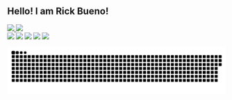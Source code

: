 ## Hello! I am Rick Bueno!
<div>
  <a href="https://github.com/bueno">
  <img height="180em" src="https://github-readme-stats.vercel.app/api?username=bueno&show_icons=true&theme=cobalt&include_all_commits=true&count_private=true"/>
  <img height="180em" src="https://github-readme-stats.vercel.app/api/top-langs/?username=bueno&layout=compact&langs_count=7&theme=cobalt"/>
</div>
 
<div> 
  <a href="https://www.youtube.com/channel/UChAldsS6UvIK0pI5yBsCHig" target="_blank"><img src="https://img.shields.io/badge/YouTube-FF0000?style=for-the-badge&logo=youtube&logoColor=white" target="_blank"></a>
  <a href="https://www.instagram.com/rickgood_/" target="_blank"><img src="https://img.shields.io/badge/-Instagram-%23E4405F?style=for-the-badge&logo=instagram&logoColor=white" target="_blank"></a>
 <a href="https://discord.gg/c7H9Jhx" target="_blank"><img src="https://img.shields.io/badge/Discord-7289DA?style=for-the-badge&logo=discord&logoColor=white" target="_blank"></a> 
  <a href = "mailto:louis.rick.good@gmail.com"><img src="https://img.shields.io/badge/-Gmail-%23333?style=for-the-badge&logo=gmail&logoColor=white" target="_blank"></a>
  <a href="https://www.linkedin.com/in/riquebueno/" target="_blank"><img src="https://img.shields.io/badge/-LinkedIn-%230077B5?style=for-the-badge&logo=linkedin&logoColor=white" target="_blank"></a> 
 
  ![Snake animation](https://github.com/Samuelbrandani/Samuelbrandani/blob/main/imgs/github-contribution-grid-snake.svg)
 
</div>


